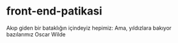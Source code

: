# front-end-patikasi
Akıp giden bir bataklığın içindeyiz hepimiz: Ama, yıldızlara bakıyor bazılarımız Oscar Wilde
